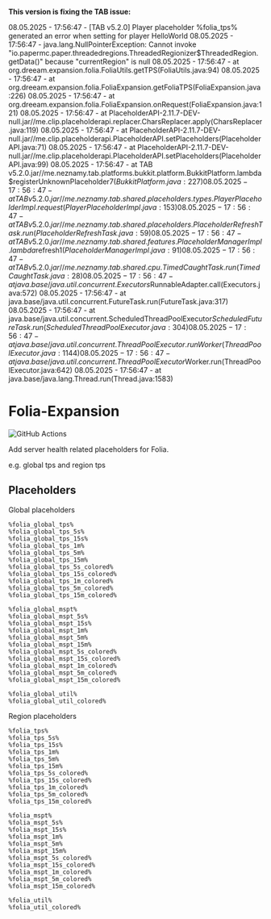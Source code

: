 **This version is fixing the TAB issue:**

08.05.2025 - 17:56:47 - [TAB v5.2.0] Player placeholder %folia_tps% generated an error when setting for player HelloWorld
08.05.2025 - 17:56:47 - java.lang.NullPointerException: Cannot invoke "io.papermc.paper.threadedregions.ThreadedRegionizer$ThreadedRegion.getData()" because "currentRegion" is null
08.05.2025 - 17:56:47 - 	at org.dreeam.expansion.folia.FoliaUtils.getTPS(FoliaUtils.java:94)
08.05.2025 - 17:56:47 - 	at org.dreeam.expansion.folia.FoliaExpansion.getFoliaTPS(FoliaExpansion.java:226)
08.05.2025 - 17:56:47 - 	at org.dreeam.expansion.folia.FoliaExpansion.onRequest(FoliaExpansion.java:121)
08.05.2025 - 17:56:47 - 	at PlaceholderAPI-2.11.7-DEV-null.jar//me.clip.placeholderapi.replacer.CharsReplacer.apply(CharsReplacer.java:119)
08.05.2025 - 17:56:47 - 	at PlaceholderAPI-2.11.7-DEV-null.jar//me.clip.placeholderapi.PlaceholderAPI.setPlaceholders(PlaceholderAPI.java:71)
08.05.2025 - 17:56:47 - 	at PlaceholderAPI-2.11.7-DEV-null.jar//me.clip.placeholderapi.PlaceholderAPI.setPlaceholders(PlaceholderAPI.java:99)
08.05.2025 - 17:56:47 - 	at TAB v5.2.0.jar//me.neznamy.tab.platforms.bukkit.platform.BukkitPlatform.lambda$registerUnknownPlaceholder$7(BukkitPlatform.java:227)
08.05.2025 - 17:56:47 - 	at TAB v5.2.0.jar//me.neznamy.tab.shared.placeholders.types.PlayerPlaceholderImpl.request(PlayerPlaceholderImpl.java:153)
08.05.2025 - 17:56:47 - 	at TAB v5.2.0.jar//me.neznamy.tab.shared.placeholders.PlaceholderRefreshTask.run(PlaceholderRefreshTask.java:59)
08.05.2025 - 17:56:47 - 	at TAB v5.2.0.jar//me.neznamy.tab.shared.features.PlaceholderManagerImpl.lambda$refresh$1(PlaceholderManagerImpl.java:91)
08.05.2025 - 17:56:47 - 	at TAB v5.2.0.jar//me.neznamy.tab.shared.cpu.TimedCaughtTask.run(TimedCaughtTask.java:28)
08.05.2025 - 17:56:47 - 	at java.base/java.util.concurrent.Executors$RunnableAdapter.call(Executors.java:572)
08.05.2025 - 17:56:47 - 	at java.base/java.util.concurrent.FutureTask.run(FutureTask.java:317)
08.05.2025 - 17:56:47 - 	at java.base/java.util.concurrent.ScheduledThreadPoolExecutor$ScheduledFutureTask.run(ScheduledThreadPoolExecutor.java:304)
08.05.2025 - 17:56:47 - 	at java.base/java.util.concurrent.ThreadPoolExecutor.runWorker(ThreadPoolExecutor.java:1144)
08.05.2025 - 17:56:47 - 	at java.base/java.util.concurrent.ThreadPoolExecutor$Worker.run(ThreadPoolExecutor.java:642)
08.05.2025 - 17:56:47 - 	at java.base/java.lang.Thread.run(Thread.java:1583)


# Folia-Expansion
![GitHub Actions](https://img.shields.io/github/actions/workflow/status/Winds-Studio/Folia-Expansion/build.yml?style=flat-square)

Add server health related placeholders for Folia.

e.g. global tps and region tps

## Placeholders

Global placeholders

```
%folia_global_tps%
%folia_global_tps_5s%
%folia_global_tps_15s%
%folia_global_tps_1m%
%folia_global_tps_5m%
%folia_global_tps_15m%
%folia_global_tps_5s_colored%
%folia_global_tps_15s_colored%
%folia_global_tps_1m_colored%
%folia_global_tps_5m_colored%
%folia_global_tps_15m_colored%

%folia_global_mspt%
%folia_global_mspt_5s%
%folia_global_mspt_15s%
%folia_global_mspt_1m%
%folia_global_mspt_5m%
%folia_global_mspt_15m%
%folia_global_mspt_5s_colored%
%folia_global_mspt_15s_colored%
%folia_global_mspt_1m_colored%
%folia_global_mspt_5m_colored%
%folia_global_mspt_15m_colored%

%folia_global_util%
%folia_global_util_colored%
```

Region placeholders

```
%folia_tps%
%folia_tps_5s%
%folia_tps_15s%
%folia_tps_1m%
%folia_tps_5m%
%folia_tps_15m%
%folia_tps_5s_colored%
%folia_tps_15s_colored%
%folia_tps_1m_colored%
%folia_tps_5m_colored%
%folia_tps_15m_colored%

%folia_mspt%
%folia_mspt_5s%
%folia_mspt_15s%
%folia_mspt_1m%
%folia_mspt_5m%
%folia_mspt_15m%
%folia_mspt_5s_colored%
%folia_mspt_15s_colored%
%folia_mspt_1m_colored%
%folia_mspt_5m_colored%
%folia_mspt_15m_colored%

%folia_util%
%folia_util_colored%
```
